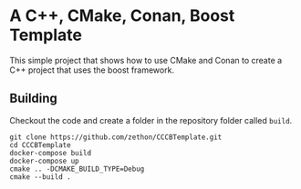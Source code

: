 # A C++, CMake, Conan, Boost Template

This simple project that shows how to use CMake and Conan to create a C++ project that uses the boost framework.

## Building

Checkout the code and create a folder in the repository folder called `build`.

```
git clone https://github.com/zethon/CCCBTemplate.git
cd CCCBTemplate
docker-compose build
docker-compose up
cmake .. -DCMAKE_BUILD_TYPE=Debug
cmake --build .
```
